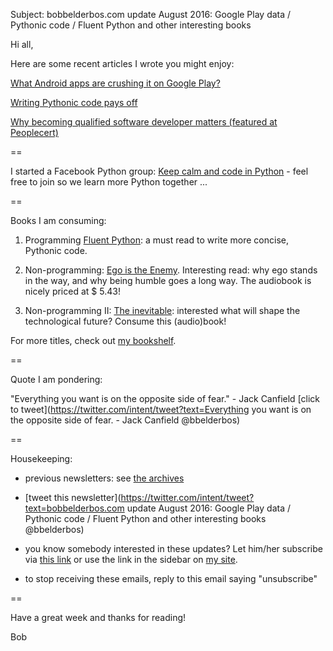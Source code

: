 Subject: bobbelderbos.com update August 2016: Google Play data / Pythonic code / Fluent Python and other interesting books

Hi all,

Here are some recent articles I wrote you might enjoy:

[What Android apps are crushing it on Google Play?](http://bobbelderbos.com/2016/07/google-play-topapps/)

[Writing Pythonic code pays off](http://bobbelderbos.com/2016/07/writing-pythonic-code-pays-off/)

[Why becoming qualified software developer matters (featured at Peoplecert)](http://www.peoplecert.org/en/presscenter/Publications/Pages/I-became-a-certified-Quality-Software-Developer-by-Bob-Belderbos.aspx)

==

I started a Facebook Python group: [Keep calm and code in Python](https://www.facebook.com/groups/1305028816183522/) - feel free to join so we learn more Python together ...

==

Books I am consuming:

1) Programming
[Fluent Python](https://www.amazon.com/Fluent-Python-Ramalho/dp/1491946008/): a must read to write more concise, Pythonic code.

2) Non-programming:
[Ego is the Enemy](https://www.amazon.com/Ego-Enemy-Ryan-Holiday/dp/1591847818). Interesting read: why ego stands in the way, and why being humble goes a long way. The audiobook is nicely priced at $ 5.43!

3) Non-programming II:
[The inevitable](https://www.amazon.com/Inevitable-Understanding-Technological-Forces-Future/dp/0525428089/): interested what will shape the technological future? Consume this (audio)book!


For more titles, check out [my bookshelf](http://bobbelderbos.com/books/).

==

Quote I am pondering:

"Everything you want is on the opposite side of fear." - Jack Canfield [click to tweet](https://twitter.com/intent/tweet?text=Everything you want is on the opposite side of fear. - Jack Canfield @bbelderbos)

==

Housekeeping:

- previous newsletters: see [the archives](https://github.com/bbelderbos/mailing-list/blob/master/archives)

- [tweet this newsletter](https://twitter.com/intent/tweet?text=bobbelderbos.com update August 2016: Google Play data / Pythonic code / Fluent Python and other interesting books @bbelderbos)

- you know somebody interested in these updates? Let him/her subscribe via <a href="mailto:info@bobbelderbos.com?Subject=Please%20subscribe">this link</a> or use the link in the sidebar on [my site](http://bobbelderbos.com).

- to stop receiving these emails, reply to this email saying "unsubscribe"

==

Have a great week and thanks for reading!

Bob
